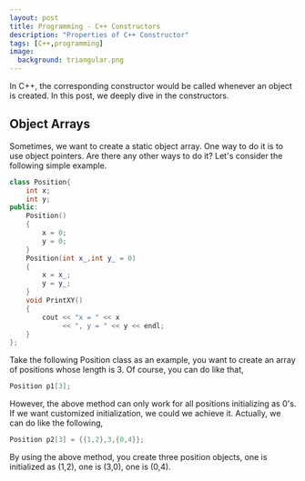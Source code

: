 ```yaml
---
layout: post
title: Programming - C++ Constructors
description: "Properties of C++ Constructor"
tags: [C++,programming]
image:
  background: triangular.png
---
```


In C++, the corresponding constructor would be called whenever an object is created. In this post, we deeply dive in the constructors.

## Object Arrays

Sometimes, we want to create a static object array. One way to do it is to use object pointers. Are there any other ways to do it? Let's consider the following simple example.

~~~C++
class Position{
    int x;
    int y;
public:
    Position()
    {
        x = 0;
        y = 0;
    }
    Position(int x_,int y_ = 0)
    {
        x = x_;
        y = y_;
    }
    void PrintXY()
    {
        cout << "x = " << x
             << ", y = " << y << endl;
    }
};
~~~

Take the following Position class as an example, you want to create an array of positions whose length is 3. Of course, you can do like that,

~~~C++
Position p1[3];
~~~

However, the above method can only work for all positions initializing as 0's. If we want customized initialization, we could we achieve it. Actually, we can do like the following,

~~~C++
Position p2[3] = {{1,2},3,{0,4}};
~~~

By using the above method, you create three position objects, one is initialized as (1,2), one is (3,0), one is (0,4).









